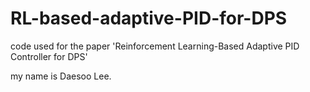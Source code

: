 # RL-based-adaptive-PID-for-DPS
code used for the paper 'Reinforcement Learning-Based Adaptive PID Controller for DPS'

my name is Daesoo Lee.
